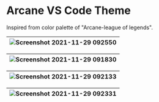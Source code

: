 # Arcane VS Code Theme

Inspired from color palette of "Arcane-league of legends".


| ![Screenshot 2021-11-29 092550](https://user-images.githubusercontent.com/53117129/143807172-7f565a62-d3c4-4dec-aa3c-238d507d35c5.png) |
| ------ |


| ![Screenshot 2021-11-29 091830](https://user-images.githubusercontent.com/53117129/143807244-7fea6f4f-7544-4466-90ed-f21bdfb833a6.png) |
| ------ |

| ![Screenshot 2021-11-29 092133](https://user-images.githubusercontent.com/53117129/143807267-672f0dfa-acc2-44b2-88d2-9c5fccf69010.png) |
| ------ |


| ![Screenshot 2021-11-29 092331](https://user-images.githubusercontent.com/53117129/143807346-792942fc-262d-45e8-a55d-929e01663c5b.png) |
| ------ |
